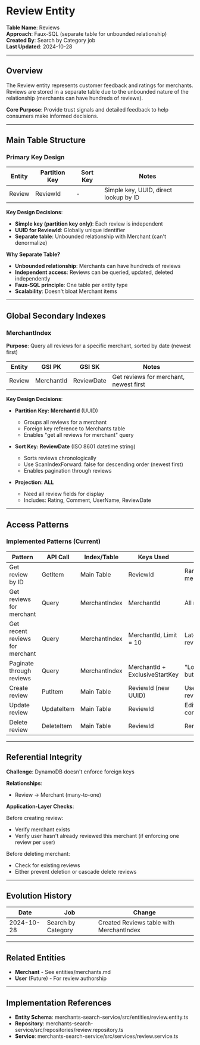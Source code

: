 # Review Entity

**Table Name**: Reviews  
**Approach**: Faux-SQL (separate table for unbounded relationship)  
**Created By**: Search by Category job  
**Last Updated**: 2024-10-28

---

## Overview

The Review entity represents customer feedback and ratings for merchants. Reviews are stored in a separate table due to the unbounded nature of the relationship (merchants can have hundreds of reviews).

**Core Purpose**: Provide trust signals and detailed feedback to help consumers make informed decisions.

---

## Main Table Structure

### Primary Key Design

| Entity | Partition Key | Sort Key | Notes                                 |
| ------ | ------------- | -------- | ------------------------------------- |
| Review | ReviewId      | -        | Simple key, UUID, direct lookup by ID |

**Key Design Decisions**:

- **Simple key (partition key only)**: Each review is independent
- **UUID for ReviewId**: Globally unique identifier
- **Separate table**: Unbounded relationship with Merchant (can't denormalize)

**Why Separate Table?**
- **Unbounded relationship**: Merchants can have hundreds of reviews
- **Independent access**: Reviews can be queried, updated, deleted independently
- **Faux-SQL principle**: One table per entity type
- **Scalability**: Doesn't bloat Merchant items

---

## Global Secondary Indexes

### MerchantIndex

**Purpose**: Query all reviews for a specific merchant, sorted by date (newest first)

| Entity | GSI PK     | GSI SK     | Notes                                      |
| ------ | ---------- | ---------- | ------------------------------------------ |
| Review | MerchantId | ReviewDate | Get reviews for merchant, newest first     |

**Key Design Decisions**:

- **Partition Key: MerchantId** (UUID)
  - Groups all reviews for a merchant
  - Foreign key reference to Merchants table
  - Enables "get all reviews for merchant" query

- **Sort Key: ReviewDate** (ISO 8601 datetime string)
  - Sorts reviews chronologically
  - Use ScanIndexForward: false for descending order (newest first)
  - Enables pagination through reviews

- **Projection: ALL**
  - Need all review fields for display
  - Includes: Rating, Comment, UserName, ReviewDate

---

## Access Patterns

### Implemented Patterns (Current)

| Pattern                          | API Call   | Index/Table   | Keys Used                          | Notes                        |
| -------------------------------- | ---------- | ------------- | ---------------------------------- | ---------------------------- |
| Get review by ID                 | GetItem    | Main Table    | ReviewId                           | Rare, mostly via merchant    |
| Get reviews for merchant         | Query      | MerchantIndex | MerchantId                         | All reviews                  |
| Get recent reviews for merchant  | Query      | MerchantIndex | MerchantId, Limit = 10             | Latest 10 reviews            |
| Paginate through reviews         | Query      | MerchantIndex | MerchantId + ExclusiveStartKey     | "Load More" button           |
| Create review                    | PutItem    | Main Table    | ReviewId (new UUID)                | User submits review          |
| Update review                    | UpdateItem | Main Table    | ReviewId                           | Edit comment/rating          |
| Delete review                    | DeleteItem | Main Table    | ReviewId                           | Remove review                |

---

## Referential Integrity

**Challenge**: DynamoDB doesn't enforce foreign keys

**Relationships**:
- Review → Merchant (many-to-one)

**Application-Layer Checks**:

Before creating review:
- Verify merchant exists
- Verify user hasn't already reviewed this merchant (if enforcing one review per user)

Before deleting merchant:
- Check for existing reviews
- Either prevent deletion or cascade delete reviews

---

## Evolution History

| Date       | Job                | Change                                    |
| ---------- | ------------------ | ----------------------------------------- |
| 2024-10-28 | Search by Category | Created Reviews table with MerchantIndex  |

---

## Related Entities

- **Merchant** - See entities/merchants.md
- **User** (Future) - For review authorship

---

## Implementation References

- **Entity Schema**: merchants-search-service/src/entities/review.entity.ts
- **Repository**: merchants-search-service/src/repositories/review.repository.ts
- **Service**: merchants-search-service/src/services/review.service.ts
